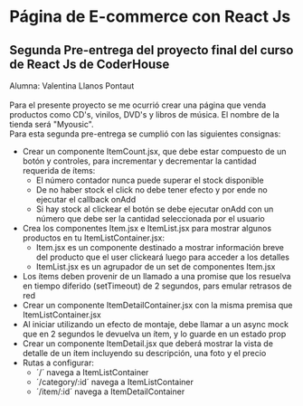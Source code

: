 # Página de E-commerce con React Js
## Segunda Pre-entrega del proyecto final del curso de React Js de CoderHouse
Alumna: Valentina Llanos Pontaut <br><br>
Para el presente proyecto se me ocurrió crear una página que venda productos como CD's, vinilos, DVD's y libros de música. El nombre de la tienda será "Myousic".<br>
Para esta segunda pre-entrega se cumplió con las siguientes consignas:<br>
- Crear un componente ItemCount.jsx, que debe estar compuesto de un botón y controles, para incrementar y decrementar la cantidad requerida de ítems:
  - El número contador nunca puede superar el stock disponible
  - De no haber stock el click no debe tener efecto y por ende no ejecutar el callback onAdd
  - Si hay stock al clickear el botón se debe ejecutar onAdd con un número que debe ser la cantidad seleccionada por el usuario
- Crea los componentes Item.jsx e ItemList.jsx para mostrar algunos productos en tu ItemListContainer.jsx:
  - Item.jsx es un componente destinado a mostrar información breve del producto que el user clickeará luego para acceder a los detalles
  - ItemList.jsx es un agrupador de un set de componentes Item.jsx
- Los ítems deben provenir de un llamado a una promise que los resuelva en tiempo diferido (setTimeout) de 2 segundos, pars emular retrasos de red
- Crear un componente ItemDetailContainer.jsx con la misma premisa que ItemListContainer.jsx
- Al iniciar utilizando un efecto de montaje, debe llamar a un async mock que en 2 segundos le devuelva un ítem, y lo guarde en un estado prop
- Crear un componente ItemDetail.jsx que deberá mostrar la vista de detalle de un ítem incluyendo su descripción, una foto y el precio
- Rutas a configurar:
  - ´/´ navega a ItemListContainer
  - ´/category/:id´ navega a ItemListContainer
  - ´/item/:id´ navega a ItemDetailContainer
